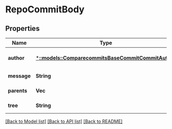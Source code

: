 # RepoCommitBody

## Properties
Name | Type | Description | Notes
------------ | ------------- | ------------- | -------------
**author** | [***::models::ComparecommitsBaseCommitCommitAuthor**](comparecommits_base_commit_commit_author.md) |  | [optional] [default to null]
**message** | **String** |  | [default to null]
**parents** | **Vec<String>** |  | [default to null]
**tree** | **String** |  | [default to null]

[[Back to Model list]](../README.md#documentation-for-models) [[Back to API list]](../README.md#documentation-for-api-endpoints) [[Back to README]](../README.md)


